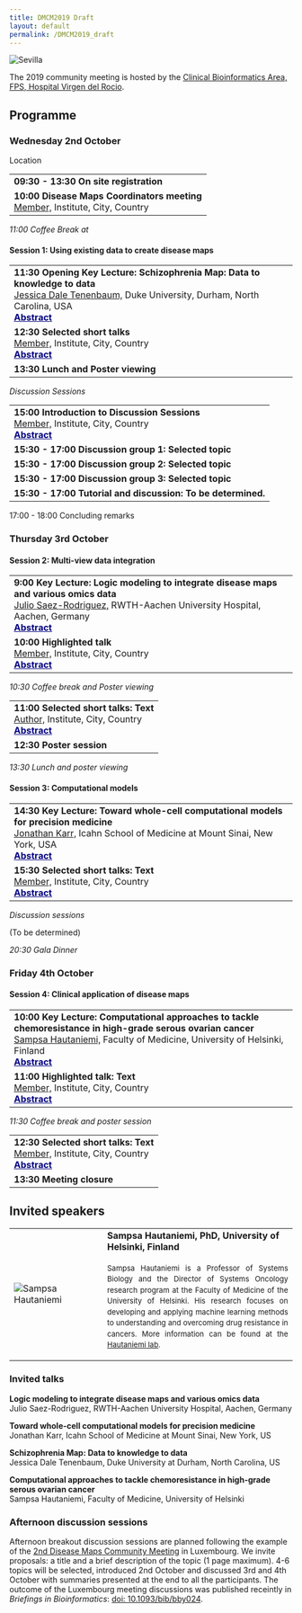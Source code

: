 ```yaml
---
title: DMCM2019 Draft
layout: default
permalink: /DMCM2019_draft
---
```


<img src="../images/places/Sevilla24.jpg" alt="Sevilla"/>

The 2019 community meeting is hosted by the <a href="http://www.clinbioinfosspa.es/">Clinical Bioinformatics Area, FPS, Hospital Virgen del Rocio</a>.

## Programme

### Wednesday 2nd October
Location

<table>
<tr><td><strong>09:30 - 13:30 On site registration</strong></td></tr> 
<tr><td><strong>10:00 Disease Maps Coordinators meeting</strong><br />
<a href="#">Member,</a> Institute, City, Country</td></tr> 
</table>

<p><i>11:00 Coffee Break at </i></p>  

#### Session 1: Using existing data to create disease maps

<table>
<tr><td><strong>11:30 Opening Key Lecture: Schizophrenia Map: Data to knowledge to data</strong><br />
<a href="#">Jessica Dale Tenenbaum,</a> Duke University, Durham, North Carolina, USA<br />
<a href="#"><b><font color="Navy"><span style="text-decoration: underline;">Abstract</span></font></b></a></td></tr> 
<tr><td><strong>12:30 Selected short talks</strong><br />
<a href="#">Member,</a> Institute, City, Country<br/>
<a href="#"><b><font color="Navy"><span style="text-decoration: underline;">Abstract</span></font></b></a></td></tr> 
<tr><td><strong>13:30 Lunch and Poster viewing</strong><br /></td></tr> 
</table>

<p><i>Discussion Sessions </i></p>  

<table>
<tr><td><strong>15:00 Introduction to Discussion Sessions</strong><br />
<a href="#">Member,</a> Institute, City, Country<br/>
<a href="#"><b><font color="Navy"><span style="text-decoration: underline;">Abstract</span></font></b></a></td></tr> 
<tr><td><strong>15:30 - 17:00 Discussion group 1: Selected topic</strong><br /></td></tr> 
<tr><td><strong>15:30 - 17:00 Discussion group 2: Selected topic</strong><br /></td></tr> 
<tr><td><strong>15:30 - 17:00 Discussion group 3: Selected topic</strong><br /></td></tr> 
<tr><td><strong>15:30 - 17:00 Tutorial and discussion: To be determined.</strong><br /></td></tr> 
</table>

17:00 - 18:00 Concluding remarks

### Thursday 3rd October

#### Session 2: Multi-view data integration

<table>
<tr><td><strong>9:00 Key Lecture: Logic modeling to integrate disease maps and various omics data</strong><br />
<a href="#">Julio Saez-Rodriguez,</a> RWTH-Aachen University Hospital, Aachen, Germany<br />
<a href="#"><b><font color="Navy"><span style="text-decoration: underline;">Abstract</span></font></b></a></td></tr> 
<tr><td><strong>10:00 Highlighted talk</strong><br />
<a href="#">Member,</a> Institute, City, Country<br/>
<a href="#"><b><font color="Navy"><span style="text-decoration: underline;">Abstract</span></font></b></a></td></tr> 
</table>

<p><i>10:30 Coffee break and Poster viewing</i></p>

<table>
<tr><td><strong>11:00 Selected short talks: Text </strong><br />
<a href="#">Author,</a> Institute, City, Country<br />
<a href="#"><b><font color="Navy"><span style="text-decoration: underline;">Abstract</span></font></b></a></td></tr> 
<tr><td><strong>12:30 Poster session</strong><br /></td></tr> 
</table>

<p><i>13:30 Lunch and poster viewing</i></p>

#### Session 3: Computational models

<table>
<tr><td><strong>14:30 Key Lecture: Toward whole-cell computational models for precision medicine</strong><br />
<a href="#">Jonathan Karr,</a> Icahn School of Medicine at Mount Sinai, New York, USA<br />
<a href="#"><b><font color="Navy"><span style="text-decoration: underline;">Abstract</span></font></b></a></td></tr> 
<tr><td><strong>15:30 Selected short talks: Text</strong><br />
<a href="#">Member,</a> Institute, City, Country<br/>
<a href="#"><b><font color="Navy"><span style="text-decoration: underline;">Abstract</span></font></b></a></td></tr> 
</table>

<p><i>Discussion sessions</i></p>

(To be determined)

<p><i>20:30 Gala Dinner</i></p>

### Friday 4th October

#### Session 4: Clinical application of disease maps

<table>
<tr><td><strong>10:00 Key Lecture: Computational approaches to tackle chemoresistance in high-grade serous ovarian cancer</strong><br />
<a href="#">Sampsa Hautaniemi,</a> Faculty of Medicine, University of Helsinki, Finland<br />
<a href="#"><b><font color="Navy"><span style="text-decoration: underline;">Abstract</span></font></b></a></td></tr> 
<tr><td><strong>11:00 Highlighted talk: Text</strong><br />
<a href="#">Member,</a> Institute, City, Country<br/>
<a href="#"><b><font color="Navy"><span style="text-decoration: underline;">Abstract</span></font></b></a></td></tr> 
</table>

<p><i>11:30 Coffee break and poster session</i></p>

<table>
<tr><td><strong>12:30 Selected short talks: Text</strong><br />
<a href="#">Member,</a> Institute, City, Country<br/>
<a href="#"><b><font color="Navy"><span style="text-decoration: underline;">Abstract</span></font></b></a></td></tr> 
<tr><td><strong>13:30 Meeting closure</strong><br /></td></tr> 
</table>

## Invited speakers

<table>
<tr>
<td style="width: 150px;"><img src="../images/team/SampsaHautaniemi.jpg" alt="Sampsa Hautaniemi" /></td>
<td><strong>Sampsa Hautaniemi, PhD, University of Helsinki, Finland</strong><p style="line-height:150%; font-size:13px; padding-top:6px; text-align:justify">Sampsa Hautaniemi is a Professor of Systems Biology and the Director of Systems Oncology research program at the Faculty of Medicine of the University of Helsinki. His research focuses on developing and applying machine learning methods to understanding and overcoming drug resistance in cancers. More information can be found at the <a href="https://www.helsinki.fi/en/researchgroups/systems-biology-of-drug-resistance-in-cancer" target="_blank">Hautaniemi lab</a>.</p></td>
</tr>
</table>

### Invited talks

**Logic modeling to integrate disease maps and various omics data**  
Julio Saez-Rodriguez, RWTH-Aachen University Hospital, Aachen, Germany

**Toward whole-cell computational models for precision medicine**  
Jonathan Karr, Icahn School of Medicine at Mount Sinai, New York, US

**Schizophrenia Map: Data to knowledge to data**  
Jessica Dale Tenenbaum, Duke University at Durham, North Carolina, US

**Computational approaches to tackle chemoresistance in high-grade serous ovarian cancer**  
Sampsa Hautaniemi, Faculty of Medicine, University of Helsinki

### Afternoon discussion sessions

Afternoon breakout discussion sessions are planned following the example of the [2nd Disease Maps Community Meeting](http://disease-maps.org/DMCM2017_2nd) in Luxembourg. We invite proposals: a title and a brief description of the topic (1 page maximum). 4-6 topics will be selected, introduced 2nd October and discussed 3rd and 4th October with summaries presented at the end to all the participants. The outcome of the Luxembourg meeting discussions was published receintly in _Briefings in Bioinformatics_: [doi: 10.1093/bib/bby024](https://doi.org/10.1093/bib/bby024).
